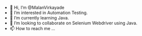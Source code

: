 - 👋 Hi, I’m @MalanVirkayade
- 👀 I’m interested in Automation Testing.
- 🌱 I’m currently learning Java.
- 💞️ I’m looking to collaborate on Selenium Webdriver using Java.
- 📫 How to reach me ...

<!---
MalanVirkayade/MalanVirkayade is a ✨ special ✨ repository because its `README.md` (this file) appears on your GitHub profile.
You can click the Preview link to take a look at your changes.
--->
